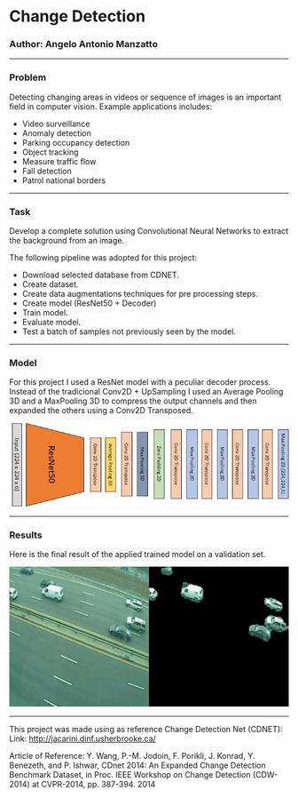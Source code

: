 # Change Detection #

### Author: Angelo Antonio Manzatto ###

-------------------------------------
### Problem ###

Detecting changing areas in videos or sequence of images is an important field in computer vision. Example applications includes:

* Video surveillance
* Anomaly detection 
* Parking occupancy detection
* Object tracking
* Measure traffic flow
* Fall detection
* Patrol national borders

-------------------------------------
### Task ###

Develop a complete solution using Convolutional Neural Networks to extract the background from an image.

The following pipeline was adopted for this project:

* Download selected database from CDNET.
* Create dataset.
* Create data augmentations techniques for pre processing steps.
* Create model (ResNet50 + Decoder)
* Train model.
* Evaluate model.
* Test a batch of samples not previously seen by the model.

-------------------------------------
### Model ###

For this project I used a ResNet model with a peculiar decoder process. Instead of the tradicional Conv2D + UpSampling I used an Average Pooling 3D and a MaxPooling 3D to compress the output channels and then expanded the others using a Conv2D Transposed.

![Resnet Model](images/resnet_model.jpg)

-------------------------------------
### Results ###

Here is the final result of the applied trained model on a validation set.

![Results](images/change_detection.gif)

-------------------------------------

This project was made using as reference Change Detection Net (CDNET):
Link: http://jacarini.dinf.usherbrooke.ca/
 
Article of Reference:
Y. Wang, P.-M. Jodoin, F. Porikli, J. Konrad, Y. Benezeth, and P. Ishwar, CDnet 2014: 
An Expanded Change Detection Benchmark Dataset, in Proc. IEEE Workshop on Change Detection (CDW-2014) at CVPR-2014, pp. 387-394. 2014